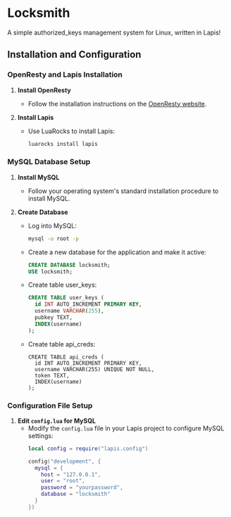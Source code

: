 # Locksmith
A simple authorized_keys management system for Linux, written in Lapis!

## Installation and Configuration

### OpenResty and Lapis Installation

1. **Install OpenResty**
   - Follow the installation instructions on the [OpenResty website](https://openresty.org/en/installation.html).

2. **Install Lapis**
   - Use LuaRocks to install Lapis:
     ```bash
     luarocks install lapis
     ```

### MySQL Database Setup

1. **Install MySQL**
   - Follow your operating system's standard installation procedure to install MySQL.

2. **Create Database**
   - Log into MySQL:
     ```bash
     mysql -u root -p
     ```
   - Create a new database for the application and make it active:
     ```sql
     CREATE DATABASE locksmith;
     USE locksmith;
     ```
   - Create table user_keys:
     ```sql
     CREATE TABLE user_keys (
       id INT AUTO_INCREMENT PRIMARY KEY,
       username VARCHAR(255),
       pubkey TEXT,
       INDEX(username)
     );
     ```
   - Create table api_creds:
     ```
     CREATE TABLE api_creds (
       id INT AUTO_INCREMENT PRIMARY KEY,
       username VARCHAR(255) UNIQUE NOT NULL,
       token TEXT,
       INDEX(username)
     );
     ```
   
### Configuration File Setup

1. **Edit `config.lua` for MySQL**
   - Modify the `config.lua` file in your Lapis project to configure MySQL settings:
     ```lua
     local config = require("lapis.config")

     config("development", {
       mysql = {
         host = "127.0.0.1",
         user = "root",
         password = "yourpassword",
         database = "locksmith"
       }
     })
     ```
